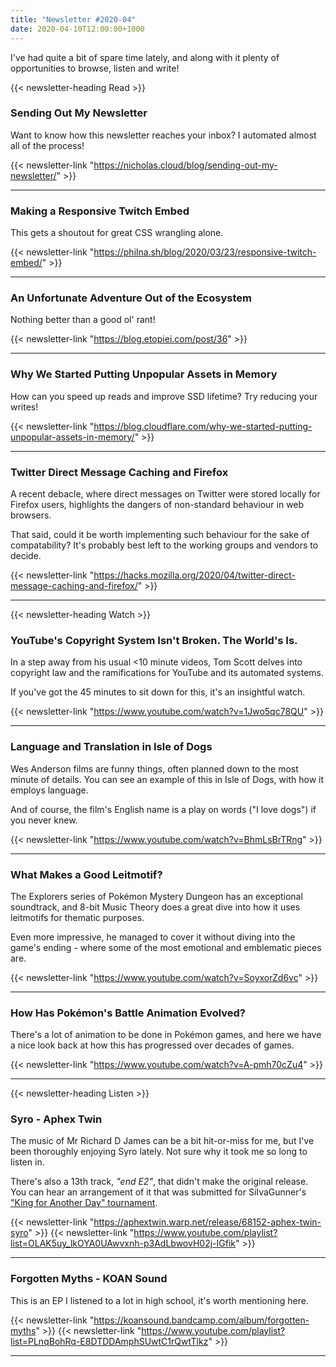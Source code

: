 ```yaml
---
title: "Newsletter #2020-04"
date: 2020-04-10T12:00:00+1000
---
```


I've had quite a bit of spare time lately, and along with it plenty of opportunities to browse, listen and write!

<!--more-->

{{< newsletter-heading Read >}}

### Sending Out My Newsletter

Want to know how this newsletter reaches your inbox? I automated almost all of the process!

{{< newsletter-link "https://nicholas.cloud/blog/sending-out-my-newsletter/" >}}

---

### Making a Responsive Twitch Embed

This gets a shoutout for great CSS wrangling alone.

{{< newsletter-link "https://philna.sh/blog/2020/03/23/responsive-twitch-embed/" >}}

---

### An Unfortunate Adventure Out of the Ecosystem

Nothing better than a good ol' rant!

{{< newsletter-link "https://blog.etopiei.com/post/36" >}}

---

### Why We Started Putting Unpopular Assets in Memory

How can you speed up reads and improve SSD lifetime? Try reducing your writes!

{{< newsletter-link "https://blog.cloudflare.com/why-we-started-putting-unpopular-assets-in-memory/" >}}

---

### Twitter Direct Message Caching and Firefox

A recent debacle, where direct messages on Twitter were stored locally for Firefox users, highlights the dangers of non-standard behaviour in web browsers.

That said, could it be worth implementing such behaviour for the sake of compatability? It's probably best left to the working groups and vendors to decide.

{{< newsletter-link "https://hacks.mozilla.org/2020/04/twitter-direct-message-caching-and-firefox/" >}}

---

{{< newsletter-heading Watch >}}

### YouTube's Copyright System Isn't Broken. The World's Is.

In a step away from his usual <10 minute videos, Tom Scott delves into copyright law and the ramifications for YouTube and its automated systems.

If you've got the 45 minutes to sit down for this, it's an insightful watch.

{{< newsletter-link "https://www.youtube.com/watch?v=1Jwo5qc78QU" >}}

---

### Language and Translation in Isle of Dogs

Wes Anderson films are funny things, often planned down to the most minute of details. You can see an example of this in Isle of Dogs, with how it employs language.

And of course, the film's English name is a play on words ("I love dogs") if you never knew.

{{< newsletter-link "https://www.youtube.com/watch?v=BhmLsBrTRng" >}}

---

### What Makes a Good Leitmotif?

The Explorers series of Pokémon Mystery Dungeon has an exceptional soundtrack, and 8-bit Music Theory does a great dive into how it uses leitmotifs for thematic purposes.

Even more impressive, he managed to cover it without diving into the game's ending - where some of the most emotional and emblematic pieces are.

{{< newsletter-link "https://www.youtube.com/watch?v=SoyxorZd6vc" >}}

---

### How Has Pokémon's Battle Animation Evolved?

There's a lot of animation to be done in Pokémon games, and here we have a nice look back at how this has progressed over decades of games.

{{< newsletter-link "https://www.youtube.com/watch?v=A-pmh70cZu4" >}}

---

{{< newsletter-heading Listen >}}

### Syro - Aphex Twin

The music of Mr Richard D James can be a bit hit-or-miss for me, but I've been thoroughly enjoying Syro lately. Not sure why it took me so long to listen in.

There's also a 13th track, _"end E2"_, that didn't make the original release. You can hear an arrangement of it that was submitted for SiIvaGunner's ["King for Another Day" tournament](https://www.youtube.com/watch?v=GydXuedDTnQ).

{{< newsletter-link "https://aphextwin.warp.net/release/68152-aphex-twin-syro" >}}
{{< newsletter-link "https://www.youtube.com/playlist?list=OLAK5uy_lkOYA0UAwvxnh-p3AdLbwovH02j-IGfik" >}}

---

### Forgotten Myths - KOAN Sound

This is an EP I listened to a lot in high school, it's worth mentioning here.

{{< newsletter-link "https://koansound.bandcamp.com/album/forgotten-myths" >}}
{{< newsletter-link "https://www.youtube.com/playlist?list=PLnqBohRq-E8DTDDAmphSUwtC1rQwtTlkz" >}}

---
